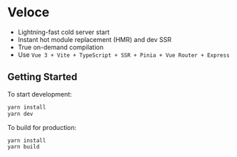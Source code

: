 # Veloce

- Lightning-fast cold server start
- Instant hot module replacement (HMR) and dev SSR
- True on-demand compilation
- Use `Vue 3 + Vite + TypeScript + SSR + Pinia + Vue Router + Express`

## Getting Started

To start development:

```bash
yarn install
yarn dev
```

To build for production:

```bash
yarn install
yarn build
```
